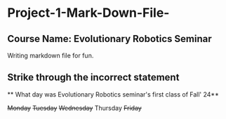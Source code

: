 # Project-1-Mark-Down-File-

## Course Name: Evolutionary Robotics Seminar 
Writing markdown file for fun.

## Strike through the incorrect statement 
** What day was Evolutionary Robotics seminar's first class of Fall' 24**

~~Monday~~ 
~~Tuesday~~
~~Wednesday~~ 
Thursday
~~Friday~~


